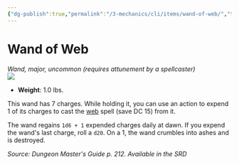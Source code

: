 ```yaml
---
{"dg-publish":true,"permalink":"/3-mechanics/cli/items/wand-of-web/","tags":["ttrpg-cli/compendium/src/5e/dmg","ttrpg-cli/item/attunement/required","ttrpg-cli/item/rarity/uncommon","ttrpg-cli/item/tier/major","ttrpg-cli/item/wondrous/wand"]}
---
```


# Wand of Web
*Wand, major, uncommon (requires attunement by a spellcaster)*  
![](3-Mechanics/CLI/items/img/wand-of-web.webp#right)

- **Weight**: 1.0 lbs.

This wand has 7 charges. While holding it, you can use an action to expend 1 of its charges to cast the [web](3-Mechanics/CLI/spells/web.md) spell (save DC 15) from it.

The wand regains `1d6 + 1` expended charges daily at dawn. If you expend the wand's last charge, roll a `d20`. On a 1, the wand crumbles into ashes and is destroyed.

*Source: Dungeon Master's Guide p. 212. Available in the <span title='Systems Reference Document (5.1)'>SRD</span>*